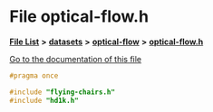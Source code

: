 

# File optical-flow.h

[**File List**](files.md) **>** [**datasets**](dir_29ff4802398ba4a572b958e731c7adb4.md) **>** [**optical-flow**](dir_c5272f5a689662c2c5c28882f7ac0097.md) **>** [**optical-flow.h**](optical-flow_8h.md)

[Go to the documentation of this file](optical-flow_8h.md)


```C++
#pragma once

#include "flying-chairs.h"
#include "hd1k.h"
```


